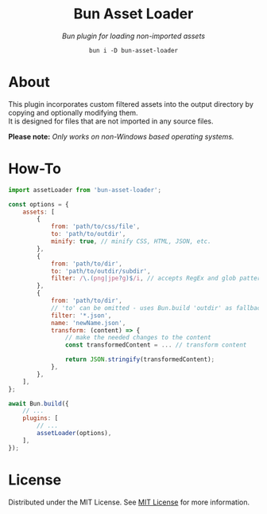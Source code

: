 <p>
<h1 align="center">Bun Asset Loader</h1>
<div align="center">
<p align="center"><i>Bun plugin for loading non-imported assets</i></p>
	
	bun i -D bun-asset-loader
</div>
</p>

# About

This plugin incorporates custom filtered assets into the output directory by copying and optionally modifying them.  
It is designed for files that are not imported in any source files.

<b>Please note:</b> <i>Only works on non-Windows based operating systems.</i>

# How-To

```js
import assetLoader from 'bun-asset-loader';

const options = {
    assets: [
        {
            from: 'path/to/css/file',
            to: 'path/to/outdir',
            minify: true, // minify CSS, HTML, JSON, etc.
        },
        {
            from: 'path/to/dir',
            to: 'path/to/outdir/subdir',
            filter: /\.(png|jpe?g)$/i, // accepts RegEx and glob patterns
        },
        {
            from: 'path/to/dir',
            // 'to' can be omitted - uses Bun.build 'outdir' as fallback
            filter: '*.json',
            name: 'newName.json',
            transform: (content) => {
                // make the needed changes to the content
                const transformedContent = ... // transform content

                return JSON.stringify(transformedContent);
            },
        },
    ],
};

await Bun.build({
    // ...
    plugins: [
        // ...
        assetLoader(options),
    ],
});
```

# License

Distributed under the MIT License. See [MIT License](https://opensource.org/license/MIT) for more information.
